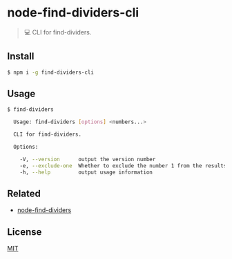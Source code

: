 # node-find-dividers-cli
> :computer: CLI for find-dividers.

## Install
```bash
$ npm i -g find-dividers-cli
```

## Usage
```bash
$ find-dividers

  Usage: find-dividers [options] <numbers...>

  CLI for find-dividers.

  Options:

    -V, --version      output the version number
    -e, --exclude-one  Whether to exclude the number 1 from the results.
    -h, --help         output usage information
```

## Related
- [node-find-dividers](https://github.com/axelrindle/node-find-dividers)

## License
[MIT](LICENSE)
